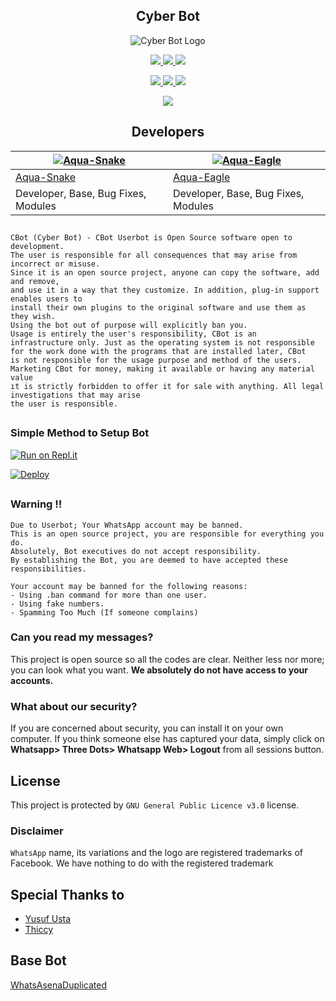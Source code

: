 <div align="center">

## Cyber Bot


  
![Cyber Bot Logo](https://i.ibb.co/h26VWqL/CyberBot.jpg)

</div>


<p align="center">
	<a href="httsp://github.com/Aqua-Snake/CBot">
    <img src="https://img.shields.io/github/repo-size/Aqua-Snake/CBot?color=purple&label=Repo%20Size&style=plastic">
 
 </a>
   <a href="https://github.com/Aqua-Snake/CBot/blob/master/LICENSE">
    <img src="https://img.shields.io/github/license/Aqua-Snake/CBot?color=purple&label=Lisance&style=plastic">

  </a>
  <a href="https://github.com/Aqua-Snake/CBot">
    <img src="https://img.shields.io/github/languages/top/Aqua-Snake/CBot?color=purple&label=Javascript&style=plastic">

  </a>
</p>

<p align="center">
  <a href="https://github.com/Aqua-Snake">
    <img src="https://img.shields.io/static/v1?label=Author&message=Aqua-Snake&color=purple&style=plastic">

  </a>
  <a href="https://t.me/cbot_support">
    <img src="https://img.shields.io/badge/Telegram-CBot%20Support-purple&style=plastic">

   </a>
  <a href="https://t.me/aqua_snake">
    <img src="https://img.shields.io/badge/Telegram-CBot%20Contact-purple&style=plastic">

   </a>
</p>

 
 <p align="center">
  <img src="https://img.shields.io/static/v1?label=Powered%20by&message=Cyber%20Army&color=yellow&style=plastic">
</p>


##

<div align="center">

## Developers

[![Aqua-Snake](https://github.com/Aqua-Snake.png?size=100)](https://github.com/Aqua-Snake) | [![Aqua-Eagle](https://github.com/Aqua-Eagle.png?size=100)](https://github.com/Aqua-Eagle) |
----|----|
[Aqua-Snake](https://t.me/Aqua_Snake) | [Aqua-Eagle](https://github.com/Aqua-Eagle) |
Developer, Base, Bug Fixes, Modules | Developer, Base, Bug Fixes, Modules |


</div>

##

```
CBot (Cyber Bot) - CBot Userbot is Open Source software open to development. 
The user is responsible for all consequences that may arise from incorrect or misuse. 
Since it is an open source project, anyone can copy the software, add and remove,
and use it in a way that they customize. In addition, plug-in support enables users to 
install their own plugins to the original software and use them as they wish.
Using the bot out of purpose will explicitly ban you.
Usage is entirely the user's responsibility, CBot is an 
infrastructure only. Just as the operating system is not responsible 
for the work done with the programs that are installed later, CBot 
is not responsible for the usage purpose and method of the users.
Marketing CBot for money, making it available or having any material value
ıt is strictly forbidden to offer it for sale with anything. All legal investigations that may arise
the user is responsible.
```

##

### Simple Method to Setup Bot

[![Run on Repl.it](https://repl.it/badge/github/Aqua-Snake/CBot)](https://repl.it/@aquasnake/Bot-QR)

[![Deploy](https://www.herokucdn.com/deploy/button.svg)](https://heroku.com/deploy?template=https://github.com/Aqua-Snake/CBOT)


##

###  Warning ‼️ 
```
Due to Userbot; Your WhatsApp account may be banned.
This is an open source project, you are responsible for everything you do. 
Absolutely, Bot executives do not accept responsibility.
By establishing the Bot, you are deemed to have accepted these responsibilities.

Your account may be banned for the following reasons:
- Using .ban command for more than one user.
- Using fake numbers.
- Spamming Too Much (If someone complains)
```

###

### Can you read my messages?
This project is open source so all the codes are clear. Neither less nor more; you can look what you want. **We absolutely do not have access to your accounts.**

### What about our security?
If you are concerned about security, you can install it on your own computer. If you think someone else has captured your data, simply click on **Whatsapp> Three Dots> Whatsapp Web> Logout** from all sessions button.

## License
This project is protected by `GNU General Public Licence v3.0` license.

### Disclaimer
`WhatsApp` name, its variations and the logo are registered trademarks of Facebook. We have nothing to do with the registered trademark

 ##
 
 ## Special Thanks to 

- [Yusuf Usta](https://github.com/yusufusta) 
- [Thiccy](https://github.com/phaticusthiccy)

## Base Bot 
[WhatsAsenaDuplicated](https://github.com/phaticusthiccy/WhatsAsenaDuplicated)
